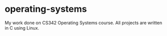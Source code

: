 # operating-systems
My work done on CS342 Operating Systems course. All projects are written in C using Linux.
